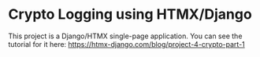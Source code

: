 # Crypto Logging using HTMX/Django

This project is a Django/HTMX single-page application. You can see the tutorial for it here: https://htmx-django.com/blog/project-4-crypto-part-1
